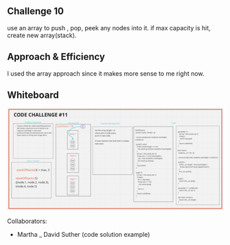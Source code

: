 ## Challenge 10
use an array to push , pop, peek any nodes into it. if max capacity is hit, create new array(stack).

## Approach & Efficiency
I used the array approach since it makes more sense to me right now.


## Whiteboard
![Whiteboard](/whiteboard-challenge11.png)


Collaborators:

- Martha
_ David Suther (code solution example)

